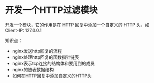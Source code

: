 # 开发一个HTTP过滤模块

开发一个模块，它的作用是在 HTTP 回复中添加一个自定义的 HTTP 头，如 Client-IP: 127.0.0.1

知识点：

- nginx发送http回复的流程
- nginx处理http回复的函数指针链表
- nginx表示tcp连接的结构体和要用到的成员
- nginx的链表数据结构
- 如何在HTTP回复中添加自定义的HTTP头

